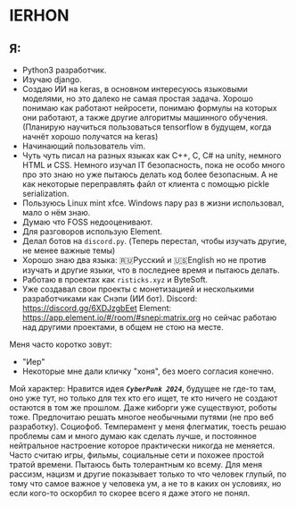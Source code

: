 # IERHON
## Я:
- Python3 разработчик.
- Изучаю django.
- Создаю ИИ на keras, в основном интересуюсь языковыми моделями, но это далеко не самая простая задача. Хорошо понимаю как работают нейросети, понимаю формулы на которых они работают, а также другие алгоритмы машинного обучения. (Планирую научиться пользоваться tensorflow в будущем, когда начнёт хорошо получатся на keras)
- Начинающий пользователь vim.
- Чуть чуть писал на разных языках как C++, C, C# на unity, немного HTML и CSS. Немного изучал IT безопасность, пока не особо много про это знаю но уже пытаюсь делать код более безопасным. А не как некоторые переправлять файл от клиента с помощью pickle serialization.
- Пользуюсь Linux mint xfce. Windows пару раз в жизни использовал, мало о нём знаю.
- Думаю что FOSS недооценивают.
- Для разговоров использую Element.
- Делал ботов на `discord.py`. (Теперь перестал, чтобы изучать другие, не менее важные темы)
- Хорошо знаю два языка: 🇷🇺Русский и 🇺🇸English но не против изучать и другие языки, что в последнее время и пытаюсь делать.
- Работаю в проектах как `risticks.xyz` и ByteSoft.
- Уже создавал свои проекты с монетизацией и несколькими разработчиками как Снэпи (ИИ бот). Discord: https://discord.gg/6XDJzgbEet Element: https://app.element.io/#/room/#snepi:matrix.org но сейчас работаю над другими проектами, в общем не стою на месте.

Меня часто коротко зовут:
- "Иер"
- Некоторые мне дали кличку "хоня", без моего согласия конечно.

Мой характер: Нравится идея ***`CyberPunk 2024`***, будущее не где-то там, оно уже тут, но только для тех кто его ищет, те кто ничего не создают остаются в том же прошлом. Даже киборги уже существуют, роботы тоже. Предпочитаю решать многое необычными путями (не про веб разработку). Социофоб. Темперамент у меня флегматик, тоесть решаю проблемы сам и много думаю как сделать лучше, и постоянное нейтральное настроение которое практически никогда не меняется. Часто считаю игры, фильмы, социальные сети и похожее простой тратой времени. Пытаюсь быть толерантным ко всему. Для меня рассизм, нацизм и другие показывает только то что человек глупый, по тому что самое важное у человека ум, а не то в каких он условиях, но если кого-то оскорбил то скорее всего я даже этого не понял.
